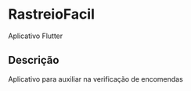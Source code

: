 # RastreioFacil

Aplicativo Flutter

## Descrição

Aplicativo para auxiliar na verificação de encomendas


